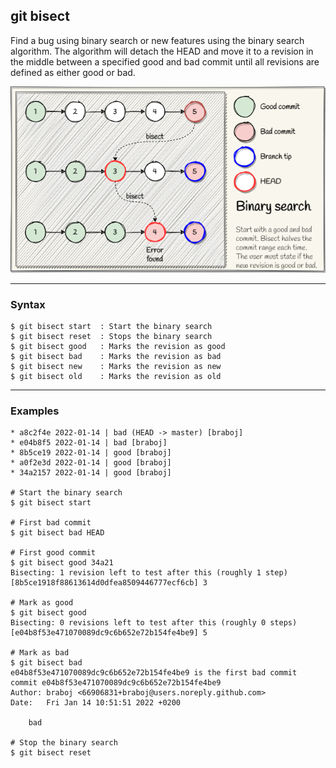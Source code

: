 ## git bisect
Find a bug using binary search or new features using the binary search algorithm. The algorithm 
will detach the HEAD and move it to a revision in the middle between a specified good and bad 
commit until all revisions are defined as either good or bad.

![Binary search](../../Assets/images/git-bisect.png)

-------------------------------------------------------------------------------
### Syntax
```shell
$ git bisect start  : Start the binary search 
$ git bisect reset  : Stops the binary search
$ git bisect good   : Marks the revision as good
$ git bisect bad    : Marks the revision as bad
$ git bisect new    : Marks the revision as new
$ git bisect old    : Marks the revision as old
```

-------------------------------------------------------------------------------
### Examples
```shell
* a8c2f4e 2022-01-14 | bad (HEAD -> master) [braboj]
* e04b8f5 2022-01-14 | bad [braboj]
* 8b5ce19 2022-01-14 | good [braboj]
* a0f2e3d 2022-01-14 | good [braboj]
* 34a2157 2022-01-14 | good [braboj]

# Start the binary search
$ git bisect start

# First bad commit
$ git bisect bad HEAD

# First good commit
$ git bisect good 34a21
Bisecting: 1 revision left to test after this (roughly 1 step)
[8b5ce1918f88613614d0dfea8509446777ecf6cb] 3

# Mark as good
$ git bisect good
Bisecting: 0 revisions left to test after this (roughly 0 steps)
[e04b8f53e471070089dc9c6b652e72b154fe4be9] 5

# Mark as bad
$ git bisect bad
e04b8f53e471070089dc9c6b652e72b154fe4be9 is the first bad commit
commit e04b8f53e471070089dc9c6b652e72b154fe4be9
Author: braboj <66906831+braboj@users.noreply.github.com>
Date:   Fri Jan 14 10:51:51 2022 +0200

    bad

# Stop the binary search
$ git bisect reset 
```
